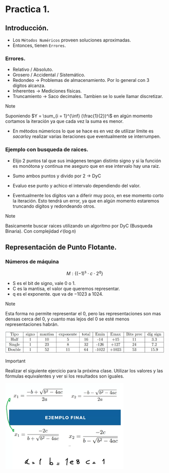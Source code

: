 # Practica 1.

## Introducción.

- Los `Métodos Numéricos` proveen soluciones aproximadas.
- Entonces, tienen `Errores`.

### Errores.

- Relativo / Absoluto.
- Grosero / Accidental / Sistemático.
- Redondeo $\rightarrow$ Problemas de almacenamiento. Por lo general con 3 dígitos alcanza.
- Inherentes $\rightarrow$ Mediciones físicas.
- Truncamiento $\rightarrow$ Saco decimales. Tambien se lo suele llamar discretizar.

> [!NOTE]
> Suponiendo $Y = \sum_{i = 1}^{\inf} (\frac{1}{2})^i$ en algún momento cortamos la iteración ya que cada vez la suma es menor.


- En métodos númericos lo que se hace es en vez de utilizar límite es *sacarlo*y realizar varias iteraciones que eventualmente se interrumpen.

### Ejemplo con busqueda de raices.

- Elijo 2 puntos tal que sus imágenes tengan distinto signo y si la función es monótona y continua me aseguro que en ese intervalo hay una raiz.

- Sumo ambos puntos y divido por 2 $\rightarrow$ DyC

- Evaluo ese punto y achico el intervalo dependiendo del valor.

- Eventualmente los dígitos van a diferir muy poco, en ese momento corto la iteración. Esto tendrá un error, ya que en algún momento estaremos truncando dígitos y redondeando otros.

> [!NOTE]
> Basicamente buscar raices utilizando un algoritmo por DyC (Busqueda Binaria). Con complejidad $\mathcal{O}(\log n)$


## Representación de Punto Flotante.

### Números de máquina

$$M: \{ (-1)^{\text{s}} \cdot c \cdot 2^q\}$$

- S es el bit de signo, vale 0 o 1.
- C es la mantisa, el valor que queremos representar.
- q es el exponente. que va de $-1023$ a $1024$.

> [!NOTE]
> Esta forma no permite representar el 0, pero las representaciones son mas densas cerca del 0, y cuanto mas lejos del 0 se esté menos representaciones habrán.

![Estandares comúnes](img/estandares.png)

> [!IMPORTANT]
> Realizar el siguiente ejercicio para la próxima clase. Utilizar los valores y las fórmulas equivalentes y ver si los resultados son iguales.

![Ejercicio](img/ejercicio.png)

